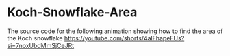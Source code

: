 # Koch-Snowflake-Area
The source code for the following animation showing how to find the area of the Koch snowflake
https://youtube.com/shorts/4alFhapeFUs?si=7noxUbdMmSjCeJRt
